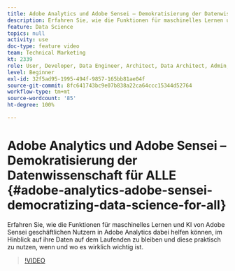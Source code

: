 ```yaml
---
title: Adobe Analytics und Adobe Sensei – Demokratisierung der Datenwissenschaft für ALLE
description: Erfahren Sie, wie die Funktionen für maschinelles Lernen und KI von Adobe Sensei geschäftlichen Nutzern in Adobe Analytics dabei helfen können, im Hinblick auf ihre Daten auf dem Laufenden zu bleiben und diese praktisch zu nutzen, wenn und wo es wirklich wichtig ist.
feature: Data Science
topics: null
activity: use
doc-type: feature video
team: Technical Marketing
kt: 2339
role: User, Developer, Data Engineer, Architect, Data Architect, Admin, Leader
level: Beginner
exl-id: 32f5ad95-1995-494f-9857-165bb81ae04f
source-git-commit: 8fc641743bc9e07b838a22ca64ccc15344d52764
workflow-type: tm+mt
source-wordcount: '85'
ht-degree: 100%

---
```


# Adobe Analytics und Adobe Sensei – Demokratisierung der Datenwissenschaft für ALLE {#adobe-analytics-adobe-sensei-democratizing-data-science-for-all}

Erfahren Sie, wie die Funktionen für maschinelles Lernen und KI von Adobe Sensei geschäftlichen Nutzern in Adobe Analytics dabei helfen können, im Hinblick auf ihre Daten auf dem Laufenden zu bleiben und diese praktisch zu nutzen, wenn und wo es wirklich wichtig ist.

>[!VIDEO](https://video.tv.adobe.com/v/39733/?quality=12&learn=on&captions=ger)

